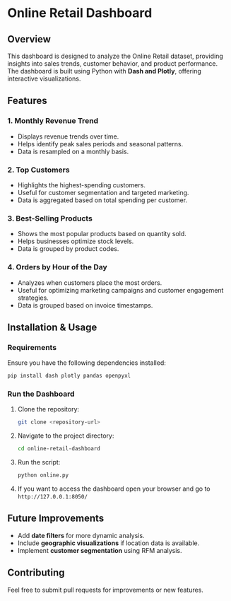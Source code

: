 # Online Retail Dashboard

## Overview
This dashboard is designed to analyze the Online Retail dataset, providing insights into sales trends, customer behavior, and product performance. The dashboard is built using Python with **Dash and Plotly**, offering interactive visualizations.

## Features

### 1. **Monthly Revenue Trend**
- Displays revenue trends over time.
- Helps identify peak sales periods and seasonal patterns.
- Data is resampled on a monthly basis.

### 2. **Top Customers**
- Highlights the highest-spending customers.
- Useful for customer segmentation and targeted marketing.
- Data is aggregated based on total spending per customer.

### 3. **Best-Selling Products**
- Shows the most popular products based on quantity sold.
- Helps businesses optimize stock levels.
- Data is grouped by product codes.

### 4. **Orders by Hour of the Day**
- Analyzes when customers place the most orders.
- Useful for optimizing marketing campaigns and customer engagement strategies.
- Data is grouped based on invoice timestamps.

## Installation & Usage

### **Requirements**
Ensure you have the following dependencies installed:
```bash
pip install dash plotly pandas openpyxl
```

### **Run the Dashboard**
1. Clone the repository:
   ```bash
   git clone <repository-url>
   ```
2. Navigate to the project directory:
   ```bash
   cd online-retail-dashboard
   ```
3. Run the script:
   ```bash
   python online.py
   ```
4. If you want to access the dashboard open your browser and go to `http://127.0.0.1:8050/`

## Future Improvements
- Add **date filters** for more dynamic analysis.
- Include **geographic visualizations** if location data is available.
- Implement **customer segmentation** using RFM analysis.

## Contributing
Feel free to submit pull requests for improvements or new features.



